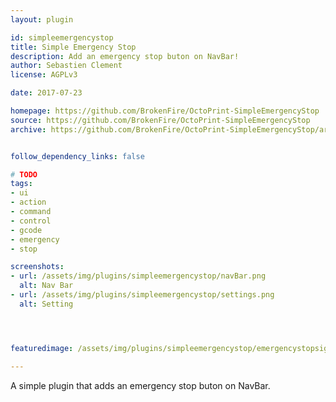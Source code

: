 ```yaml
---
layout: plugin

id: simpleemergencystop
title: Simple Emergency Stop
description: Add an emergency stop buton on NavBar!
author: Sebastien Clement
license: AGPLv3

date: 2017-07-23

homepage: https://github.com/BrokenFire/OctoPrint-SimpleEmergencyStop
source: https://github.com/BrokenFire/OctoPrint-SimpleEmergencyStop
archive: https://github.com/BrokenFire/OctoPrint-SimpleEmergencyStop/archive/master.zip


follow_dependency_links: false

# TODO
tags:
- ui
- action
- command
- control
- gcode
- emergency
- stop

screenshots:
- url: /assets/img/plugins/simpleemergencystop/navBar.png
  alt: Nav Bar
- url: /assets/img/plugins/simpleemergencystop/settings.png
  alt: Setting




featuredimage: /assets/img/plugins/simpleemergencystop/emergencystopsign.png

---
```

A simple plugin that adds an emergency stop buton on NavBar.



